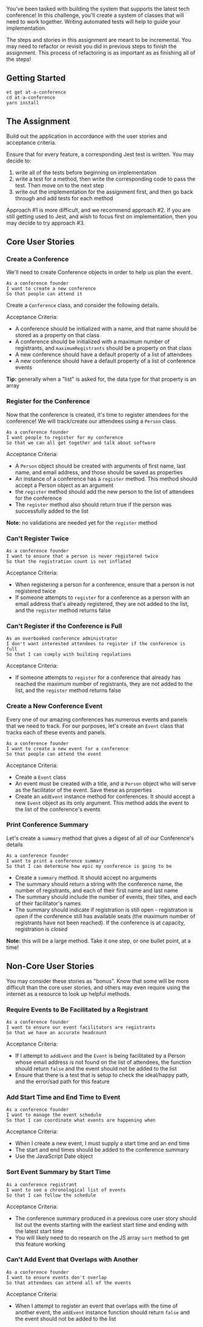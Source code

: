 You've been tasked with building the system that supports the latest tech conference! In this challenge, you'll create a system of classes that will need to work together. Writing automated tests will help to guide your implementation.

The steps and stories in this assignment are meant to be incremental. You may need to refactor or revisit you did in previous steps to finish the assignment. This process of refactoring is as important as as finishing all of the steps!

## Getting Started

```no-highlight
et get at-a-conference
cd at-a-conference
yarn install
```

## The Assignment

Build out the application in accordance with the user stories and acceptance criteria.

Ensure that for every feature, a corresponding Jest test is written. You may decide to:

1. write all of the tests before beginning on implementation
2. write a test for a method, then write the corresponding code to pass the test. Then move on to the next step
3. write out the implementation for the assignment first, and then go back through and add tests for each method

Approach #1 is more difficult, and we recommend approach #2. If you are still getting used to Jest, and wish to focus first on implementation, then you may decide to try approach #3.

## Core User Stories

### Create a Conference

We'll need to create Conference objects in order to help us plan the event.

```no-highlight
As a conference founder
I want to create a new conference
So that people can attend it
```

Create a `Conference` class, and consider the following details.

Acceptance Criteria:

- A conference should be initialized with a name, and that name should be stored as a property on that class
- A conference should be initialized with a maximum number of registrants, and `maximumRegistrants` should be a property on that class
- A new conference should have a default property of a list of attendees
- A new conference should have a default property of a list of conference events

**Tip:** generally when a "list" is asked for, the data type for that property is an array

### Register for the Conference

Now that the conference is created, it's time to register attendees for the conference! We will track/create our attendees using a `Person` class.

```no-highlight
As a conference founder
I want people to register for my conference
So that we can all get together and talk about software
```

Acceptance Criteria:

- A `Person` object should be created with arguments of first name, last name, and email address, and those should be saved as properties
- An instance of a conference has a `register` method. This method should accept a Person object as an argument
- the `register` method should add the new person to the list of attendees for the conference
- The `register` method also should return true if the person was successfully added to the list

**Note:** no validations are needed yet for the `register` method

### Can't Register Twice

```no-highlight
As a conference founder
I want to ensure that a person is never registered twice
So that the registration count is not inflated
```

Acceptance Criteria:

- When registering a person for a conference, ensure that a person is not registered twice
- If someone attempts to `register` for a conference as a person with an email address that's already registered, they are not added to the list, and the `register` method returns false

### Can't Register if the Conference is Full

```no-highlight
As an overbooked conference administrator
I don't want interested attendees to register if the conference is full
So that I can comply with building regulations
```

Acceptance Criteria:

- If someone attempts to `register` for a conference that already has reached the maximum number of registrants, they are not added to the list, and the `register` method returns false

### Create a New Conference Event

Every one of our amazing conferences has numerous events and panels that we need to track. For our purposes, let's create an `Event` class that tracks each of these events and panels.

```no-highlight
As a conference founder
I want to create a new event for a conference
So that people can attend the event
```

Acceptance Criteria:

- Create a `Event` class
- An event must be created with a title, and a `Person` object who will serve as the facilitator of the event. Save these as properties
- Create an `addEvent` instance method for conferences. It should accept a new `Event` object as its only argument. This method adds the event to the list of the conference's events

### Print Conference Summary

Let's create a `summary` method that gives a digest of all of our Conference's details

```no-highlight
As a conference founder
I want to print a conference summary
So that I can determine how epic my conference is going to be
```

- Create a `summary` method. It should accept no arguments
- The summary should return a string with the conference name, the number of registrants, and each of their first name and last name
- The summary should include the number of events, their titles, and each of their facilitator's names
- The summary should indicate if registration is still open - registration is _open_ if the conference still has available seats (the maximum number of registrants have not been reached). If the conference is at capacity, registration is _closed_

**Note:** this will be a large method. Take it one step, or one bullet point, at a time!

## Non-Core User Stories

You may consider these stories as "bonus". Know that some will be more difficult than the core user stories, and others may even require using the internet as a resource to look up helpful methods.

### Require Events to Be Facilitated by a Registrant

```no-highlight
As a conference founder
I want to ensure our event facilitators are registrants
So that we have an accurate headcount
```

Acceptance Criteria:

- If I attempt to `addEvent` and the `Event` is being facilitated by a Person whose email address is not found on the list of attendees, the function should return `false` and the event should not be added to the list
- Ensure that there is a test that is setup to check the ideal/happy path, and the error/sad path for this feature

### Add Start Time and End Time to Event

```no-highlight
As a conference founder
I want to manage the event schedule
So that I can coordinate what events are happening when
```

Acceptance Criteria:

- When I create a new event, I must supply a start time and an end time
- The start and end times should be added to the conference summary
- Use the JavaScript Date object

### Sort Event Summary by Start Time

```no-highlight
As a conference registrant
I want to see a chronological list of events
So that I can follow the schedule
```

Acceptance Criteria:

- The conference summary produced in a previous core user story should list out the events starting with the earliest start time and ending with the latest start time
- You will likely need to do research on the JS array `sort` method to get this feature working

### Can't Add Event that Overlaps with Another

```no-highlight
As a conference founder
I want to ensure events don't overlap
So that attendees can attend all of the events
```

Acceptance Criteria:

- When I attempt to register an event that overlaps with the time of another event, the `addEvent` instance function should return `false` and the event should not be added to the list
